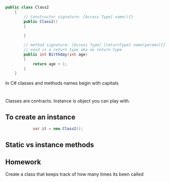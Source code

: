 ```cs
public class Class2
    {
        // Constructor signature: [Access Type] name(){}
        public Class2()
        {
            
        }

        // method signature: [Access Type] [returnType] name(params){}
        // void is a return type aka no return type
        public int Birthday(int age)
        {
            return age + 1;
        }
    }

```
In C# classes and methods names begin with capitals

#
Classes are contracts. Instance is object you can play with.

## To create an instance
```cs
            var it = new Class2();
```

## Static vs instance methods


## Homework
Create a class that keeps track of how many times its been called
